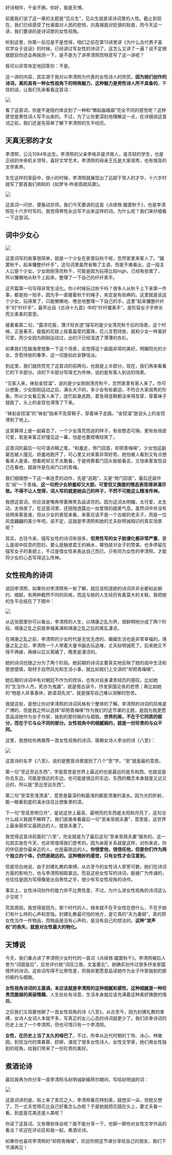 好诗相伴，千金不换。你好，我是天博。

前面我们说了这一章的主题是“见众生”，见众生就是读诗词里的人性。截止到现在，我们已经感受了杜甫面对人民的悲悯，刘禹锡面对贬谪的耿直，而今天这一讲，我们要讲的是诗词里的女性视角。

听到这里，你第一反应是不是觉得，咱们之前在第13讲里讲《为什么古代男子喜欢学女子说话》的时候，已经讲过写女性的诗词了，这怎么又讲了一遍？说不定根据题目你还会再揣测一下，是不是为了讲李清照而特意写了这一讲呢？

我可以非常肯定地回答你：不是。

这一讲的内容，其实源于我对以李清照为代表的女性诗人的欣赏。**因为她们创作的诗词，真的具有一种女性视角下的特殊魅力，这种魅力是男性诗人所不具备的**。不信的话，让我们先来看看这首词：

![](https://static001.geekbang.org/resource/image/6e/d4/6ea398c0d4d3d117e1152f8cd0a92dd4.jpg?wh=1920x1080)

看了这首词，你是不是隐约体会到了一种和“懒起画峨眉”完全不同的感觉呢？这种感觉是男性词人写不出来的。不过，为了让你更深刻地理解这一点，在详细讲这首词之前，我们还是先简单了解下李清照的生平经历。

## 天真无邪的才女

李清照，公元1084年出生。李清照的父亲李格非是济南人，是苏轼的学生，也是正经的中央机关领导，喜好文学艺术。李清照的母亲王氏是大家闺秀，也有很高的文学素养。

生在这样的家庭中，很小的时候，李清照就展现出了远超于常人的才华，十六岁时就写了那首我们熟知的《如梦令·昨夜雨疏风骤》。

![](https://static001.geekbang.org/resource/image/1f/8a/1f24782a65ed70fc3fb7ed5642c77a8a.jpg?wh=1920x1080)

这首词一问世，便轰动京师。我们今天要讲的这首《点绛唇·蹴罢秋千》，也是李清照在十六岁时写的。我觉得男性永远写不出来这样的词。为什么呢？我们来仔细看一下这首词。

## 词中少女心

![](https://static001.geekbang.org/resource/image/6e/d4/6ea398c0d4d3d117e1152f8cd0a92dd4.jpg?wh=1920x1080)

这首词写的故事很简单，就是一个少女在家里玩秋千呢，忽然家里来客人了。“蹴罢秋千，起来慵整纤纤手”，这句词里虽然省略了主语，但是不难看出，这一段主人公是个少女。少女刚刚荡完秋千，可能是因为玩得比较high，已经有些累了，所以慵懒地从秋千上起来，整理了一下自己的纤纤素手。

这开篇第一句写得非常生活化。你小时候玩过秋千吗？很多人从秋千上下来第一件事，都是拍一拍手，因为手一直握着秋千的绳子，肯定是有些麻的。这里就是说这个少女，玩得累了，只能懒懒地、倦怠地整理一下自己的手。这里“起来慵整纤纤手”的“纤纤手”，最早出自《古诗十九首》中的“纤纤擢素手”，是形容女子手修长而又柔美的意思。

接着看第二句，“露浓花瘦，薄汗轻衣透”描写的是少女荡完秋千后的场景。这个时候，正是春天，瘦瘦的花枝上挂着晶莹的露珠，花儿含苞待放，就和少女一样美好可爱。而少女因为刚刚运动过，出的汗已经湿透了薄薄的衣衫。

如果我们在脑海里想象一下这个场景，会觉得这个画面非常的美好。明媚阳光的少女，含苞待放的春季，这一切是如此安静恬淡。

到这里，我们就欣赏完了这首词的前两句，也就是上半部分，现在，我们再来看看它的下半部分。诗的下半部分写得尤为传神，说的是有客人到访的场景。

“见客入来，袜刬金钗溜”，说的是少女刚刚荡完秋千，忽然家里有客人来了。你可以想象，少女刚刚运动之后，满头大汗的，多少会有些窘迫，不符合大家闺秀的形象。所以少女看见客人来了，连忙起身逃跑，着急得连鞋都没来得及穿，穿着袜子就跑了，头上的金钗也滑落了下来。

“袜刬金钗溜”的“袜刬”指来不及穿鞋子，穿着袜子走路。“金钗溜”是说头上的金钗滑到了地上。

这真算得上是一副窘态了，一个少女落荒而逃的样子，有些憨态可掬，更有些俏皮可爱，若是来客正好撞见这一幕，怕是也要捂嘴轻笑了。

这首词的最后一句可谓点睛之笔，“和羞走，倚门回首，却把青梅嗅”。少女怕这副窘态被人撞见，娇羞地跑开了，可心里又对来客非常好奇。她怕被人看到又有点想看来人是谁，想看呢却又不太敢看，于是倚靠着门回头偷偷看去，又怕来客发现自己在看他，就装作是在闻门口的青梅。

我们细细想一下这一串连贯的动作，先是“逃跑”，又是“倚门回首”，最后还装作去“闻”一下青梅。**这一句把少女娇羞却又大胆、可爱但又旖旎的情态表现得淋漓尽致。不得不让人觉得，词人写的就是她自己的样子，不然不可能这么精准传神。**

我想这首词，你应该是嘴角带着微笑去品读完的。因为这词太明媚，太可爱，太生动，太俏皮了。在这首词里，还隐隐透露出一丝爱情的甜美气息。虽然词中并没有说明来客是谁，但从少女的表现来看，来客应该不是一个古板的老夫子，而是一位风度翩翩的美少年吧。说不定，这就是李清照和她的丈夫赵明诚相识的真实场景呢？

其实，古往今来，描写女性的诗词有很多。**但男性写的女子脸谱化都非常严重**，要么是闺中叹息的怨妇，要么是魅惑君王的祸水，哪怕是对女子的赞美，也多停留在描写女子的美貌上，不过是借女性来表达自己而已。只有同为女性的李清照，才能将少女的心态写得这么传神。

## 女性视角的诗词

说回李清照，如果你对李清照有一些了解，就应该知道她的诗词并非全都如此婉约、细腻，有两种截然不同的风格，而这与她的人生经历有着莫大的关联。我把她的生平总结在了下图中：

![](https://static001.geekbang.org/resource/image/9a/3e/9afa43ca66db702a7cb9d7607cdfc63e.jpg?wh=2284x1285)

从这张图里你可以看出，李清照的人生，以靖康之乱为界，很鲜明地分成了两个阶段，靖康之乱之前是幸福美满和靖康之乱之后的离乱凄凉。

在靖康之乱之前，李清照的少女时代是无忧无虑的，婚姻生活也是非常幸福的。靖康之乱之后，李清照一个人带着大量书画古玩逃难，丈夫赵明诚死了。后来她又不得不再嫁，再嫁以后又离婚了，晚景是凄凉的。

她的诗词也随之分为了两个阶段。她前期的诗词主要真实地反映了她的闺中生活和思想感情，取材于自然风光和生活小事，就比如我们上文讲的“却把青梅嗅”。

她后期的诗词中有对朝廷不作为的控诉，也有对自身凄苦经历的感叹。比如她的“生当作人杰，死亦为鬼雄”，就是借古讽今，抒发家国沦丧的悲愤；再比如她的“物是人非事事休，欲语泪先流”，就是描写自己难以消解的愁苦。

我提这些，是想让你对李清照的诗词风格有个整体的了解。李清照的诗词的风格是广博的，但是我之所以选择“却把青梅嗅”作为我们的这节课的主题，是因为我更愿意品读她作为女子作家，独到的那份婉约与细致。**世界的美，不在于它同质的部分，而在于它与众不同的部分。女性视角中的细腻婉约，就是一份珍贵的与众不同。**

这里，我想给你再推荐一首女性视角的诗词，唐朝女诗人李冶的诗《八至》：

![](https://static001.geekbang.org/resource/image/ec/50/ec52ayyd725c066629de1ffeeaf05650.jpg?wh=1920x1080)

这首诗的名字《八至》，说的是整首诗里提到了八个“至”字。“至”就是最的意思。

第一句“至近至远东西”，字面意思是世界上最近的也是最远的是东和西。也就说是你去东边，可能是很远的东边，也可能是很近的东边，东西的概念本身就是又远又近的，所以是“至近至远东西”。

第二句“至深至浅清溪”，意思是最深的和最浅的都是清澈的溪水。因为光的折射，能一眼看到底的溪水往往比想象里的深。

下一句“至高至明日月”，是说这世上最高、最明亮的东西是太阳和月亮了，这句没什么歧义我就不解释了。我们直接来看最后一句“至亲至疏夫妻”，意思是，这世界上最亲密却又最疏远的人，就是夫妻了。

我觉得这首诗前面的“六至”，完全就是为了最后这句“至亲至疏夫妻”服务的。这一句其实放在今天，也非常值得我们思考的。因为亲密关系就是这样，对你来说，你的伴侣是你最亲近的人，也是最疏远的人。**你很爱他，很信任他，但是你们作为两个独立的个体，仍然是疏远的。这种微妙的感觉，只有女性才会注意到。**

但是坦白地说，由于封建礼教的束缚，从古至今的女性诗人寥寥可数，她们在诗词方面的影响力，也与李清照相距甚远。而且这些女性写的诗词，能被广为传诵的，也往往是因为写得像是出自男性之手，很少有写女性视角的诗作。

事实上，女性诗词创作的能力并不比男性差，不过，为什么讲女性视角的诗词这么少见呢？

究其原因，我觉得是因为，那个时代的人，根本就不在乎女性在想什么，不在乎她们有什么样的心声和苦恼。封建礼教最可怕的地方，是它真的“夫为妻纲”，真的把女性当作一件物品，而物品是没有心声的，是没有自己的想法的。**这种“发声权”的丧失，就是对女性最大的物化。**

## 天博说

今天，我们重点讲了李清照少女时代的一首词《点绛唇·蹴罢秋千》。李清照被后人誉为“词国皇后”，后世评价她“词压江南，文盖塞北”。她确实创作过很多抒发家国情怀的诗词，这些词写得不比男性差，但我却更愿意品读她作为女子作家独到的那份婉约与细致。

**女性视角诗词的主基调，本应该就是李清照的这种细腻和感性，这种细腻是一种珍贵而脆弱的美丽情趣**。人生处处有诗意。生活本身就应该充满着这种美好旖旎的情趣。

之后我们又简要地聊了一首女性视角的诗《八至》。从古至今，因为封建礼教的束缚，女诗人女词人本就不多，写真正的女儿心态的诗词就更少了。我们庆幸诗词的历史上出了一个李清照，但也可惜只有一个李清照。

**女性，在历史上当了太久的哑巴了**。不过，所幸从近代时期的丁玲、冰心、林徽因，到现当代的席慕蓉、舒婷，涌现了很多女性诗人、女性文学家，她们用女性独到的视角，给我们带来了一份珍贵的美好。

## 煮酒论诗

最后我再为你分享一首李清照与赵明诚新婚燕尔期间，写给赵明诚的词：

![](https://static001.geekbang.org/resource/image/f3/61/f3bfa9d904a3fbebyy9896e2a952d761.jpg?wh=1920x1080)

这首词讲的是，街上来了卖花之人，李清照看花特别美，就想买一朵，但她又想了，万一丈夫觉得花比自己好看怎么办呢？于是她就把花插在头上，要丈夫看一看，到底是花美还是人美呢？

你读了这首词，又有哪些体会呢？能不能分享一下，也聊一聊你对女性文学作品的看法？欢迎在评论区和我一起，煮酒论诗。

如果你也喜欢李清照的“却把青梅嗅”，欢迎你把这节课分享给自己的朋友，我们下节课再见！